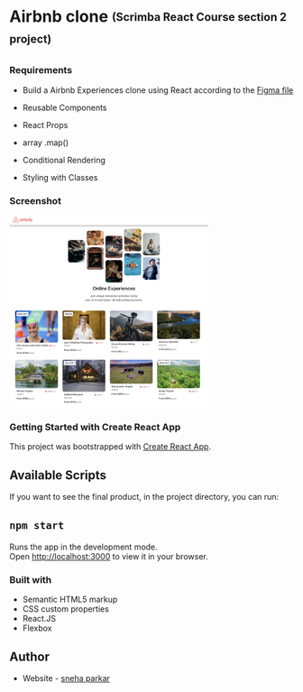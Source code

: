 # Airbnb clone <sub><sup>(Scrimba React Course section 2 project)</sup></sub>


### Requirements
- Build a Airbnb Experiences clone using React according to the <a href="https://www.figma.com/file/4YjrygFEXOcDp9AAnVFv7o/Airbnb-Experiences?node-id=0%3A1">Figma file</a>

- Reusable Components
- React Props
- array .map()
- Conditional Rendering
- Styling with Classes

### Screenshot
<img src="src/images/project-thumbnail.png" width="70%"/>

### Getting Started with Create React App

This project was bootstrapped with [Create React App](https://github.com/facebook/create-react-app).

## Available Scripts

If you want to see the final product, in the project directory, you can run:

## `npm start`

Runs the app in the development mode.\
Open [http://localhost:3000](http://localhost:3000) to view it in your browser.

### Built with

- Semantic HTML5 markup
- CSS custom properties
- React.JS
- Flexbox

## Author

- Website - [sneha parkar](https://snehaparkar.in)
